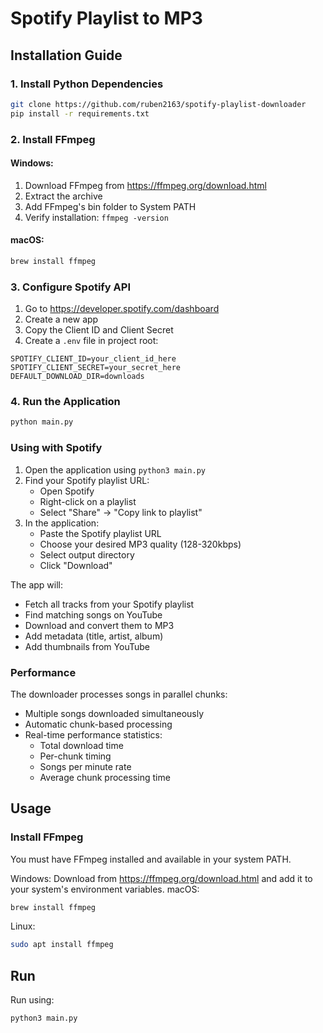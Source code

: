 # Spotify Playlist to MP3

## Installation Guide

### 1. Install Python Dependencies


```bash
git clone https://github.com/ruben2163/spotify-playlist-downloader
pip install -r requirements.txt
```

### 2. Install FFmpeg

#### Windows:
1. Download FFmpeg from https://ffmpeg.org/download.html
2. Extract the archive
3. Add FFmpeg's bin folder to System PATH
4. Verify installation: `ffmpeg -version`

#### macOS:
```bash
brew install ffmpeg
```


### 3. Configure Spotify API
1. Go to https://developer.spotify.com/dashboard
2. Create a new app
3. Copy the Client ID and Client Secret
4. Create a `.env` file in project root:
```env
SPOTIFY_CLIENT_ID=your_client_id_here
SPOTIFY_CLIENT_SECRET=your_secret_here
DEFAULT_DOWNLOAD_DIR=downloads
```

### 4. Run the Application
```bash
python main.py
```

### Using with Spotify

1. Open the application using `python3 main.py`
2. Find your Spotify playlist URL:
   - Open Spotify
   - Right-click on a playlist
   - Select "Share" → "Copy link to playlist"
3. In the application:
   - Paste the Spotify playlist URL
   - Choose your desired MP3 quality (128-320kbps)
   - Select output directory
   - Click "Download"

The app will:
- Fetch all tracks from your Spotify playlist
- Find matching songs on YouTube
- Download and convert them to MP3
- Add metadata (title, artist, album)
- Add thumbnails from YouTube

### Performance

The downloader processes songs in parallel chunks:
- Multiple songs downloaded simultaneously
- Automatic chunk-based processing
- Real-time performance statistics:
  - Total download time
  - Per-chunk timing
  - Songs per minute rate
  - Average chunk processing time

## Usage

### Install FFmpeg
You must have FFmpeg installed and available in your system PATH.

Windows: Download from https://ffmpeg.org/download.html and add it to your system's environment variables.
macOS:
```bash
brew install ffmpeg
```
Linux:
```bash
sudo apt install ffmpeg
```

## Run

Run using:
```bash
python3 main.py
```
